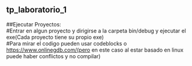 ## tp_laboratorio_1<br>

##Ejecutar Proyectos:<br>
#Entrar en algun proyecto y dirigirse a la carpeta bin/debug y ejecutar el exe(Cada proyecto tiene su propio exe)
<br>
#Para mirar el codigo pueden usar codeblocks o https://www.onlinegdb.com/(pero en este caso al estar basado en linux puede haber conflictos y no compilar)
